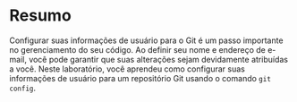 # Resumo

Configurar suas informações de usuário para o Git é um passo importante no gerenciamento do seu código. Ao definir seu nome e endereço de e-mail, você pode garantir que suas alterações sejam devidamente atribuídas a você. Neste laboratório, você aprendeu como configurar suas informações de usuário para um repositório Git usando o comando `git config`.
